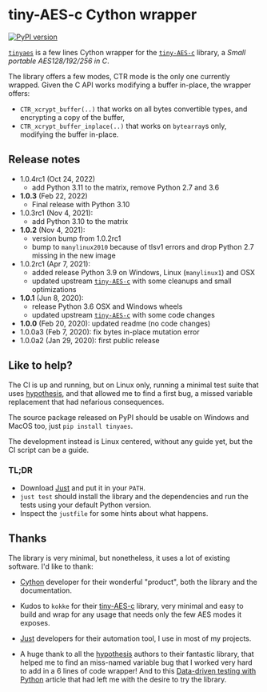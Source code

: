 # tiny-AES-c Cython wrapper
[![PyPI version](https://badge.fury.io/py/tinyaes.svg)](https://pypi.org/project/tinyaes/)

[`tinyaes`](https://github.com/naufraghi/tinyaes-py) is a few lines Cython
wrapper for the [`tiny-AES-c`](https://github.com/kokke/tiny-AES-c) library, a
_Small portable AES128/192/256 in C_.

The library offers a few modes, CTR mode is the only one currently wrapped.
Given the C API works modifying a buffer in-place, the wrapper offers:

- `CTR_xcrypt_buffer(..)` that works on all bytes convertible types, and
  encrypting a copy of the buffer,
- `CTR_xcrypt_buffer_inplace(..)` that works on `bytearray`s only, modifying
  the buffer in-place.

## Release notes

- 1.0.4rc1 (Oct 24, 2022)
  - add Python 3.11 to the matrix, remove Python 2.7 and 3.6
- **1.0.3** (Feb 22, 2022)
  - Final release with Python 3.10
- 1.0.3rc1 (Nov 4, 2021):
  - add Python 3.10 to the matrix
- **1.0.2** (Nov 4, 2021):
  - version bump from 1.0.2rc1
  - bump to `manylinux2010` because of tlsv1 errors and drop Python 2.7
    missing in the new image
- 1.0.2rc1 (Apr 7, 2021):
  - added release Python 3.9 on Windows, Linux (`manylinux1`) and OSX
  - updated upstream [`tiny-AES-c`](https://github.com/kokke/tiny-AES-c) with
    some cleanups and small optimizations
- **1.0.1** (Jun 8, 2020):
  - release Python 3.6 OSX and Windows wheels
  - updated upstream [`tiny-AES-c`](https://github.com/kokke/tiny-AES-c) with
    some code changes
- **1.0.0** (Feb 20, 2020): updated readme (no code changes)
- 1.0.0a3 (Feb 7, 2020): fix bytes in-place mutation error
- 1.0.0a2 (Jan 29, 2020): first public release

## Like to help?

The CI is up and running, but on Linux only, running a minimal test suite that
uses [hypothesis](https://hypothesis.works), and that allowed me to find a
first bug, a missed variable replacement that had nefarious consequences.

The source package released on PyPI should be usable on Windows and MacOS too,
just `pip install tinyaes`.

The development instead is Linux centered, without any guide yet, but the CI
script can be a guide.

### TL;DR

- Download [Just](https://github.com/casey/just) and put it in your `PATH`.
- `just test` should install the library and the dependencies and run the tests
  using your default Python version.
- Inspect the `justfile` for some hints about what happens.

## Thanks

The library is very minimal, but nonetheless, it uses a lot of existing
software. I'd like to thank:

- [Cython](https://cython.org) developer for their wonderful "product", both
  the library and the documentation.

- Kudos to `kokke` for their [tiny-AES-c](https://github.com/kokke/tiny-AES-c)
  library, very minimal and easy to build and wrap for any usage that needs only
  the few AES modes it exposes.

- [Just](https://github.com/casey/just) developers for their automation tool,
  I use in most of my projects.

- A huge thank to all the [hypothesis](https://github.com/HypothesisWorks/hypothesis)
  authors to their fantastic library, that helped me to find an miss-named
  variable bug that I worked very hard to add in a 6 lines of code wrapper! And
  to this [Data-driven testing with Python](https://www.develer.com/en/data-driven-testing-with-python/)
  article that had left me with the desire to try the library.
